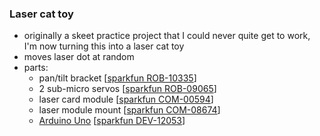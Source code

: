 ### Laser cat toy

- originally a skeet practice project that I could never quite get to
  work, I'm now turning this into a laser cat toy
- moves laser dot at random
- parts:
  - pan/tilt bracket \[[sparkfun ROB-10335](https://www.sparkfun.com/products/10335)\]
  - 2 sub-micro servos \[[sparkfun ROB-09065](https://www.sparkfun.com/products/9065)\]
  - laser card module \[[sparkfun COM-00594](https://www.sparkfun.com/products/594)\]
  - laser module mount \[[sparkfun COM-08674](https://www.sparkfun.com/products/8674)\]
  - [Arduino Uno](https://www.arduino.cc/en/Main/ArduinoBoardUno)
    \[[sparkfun DEV-12053](https://www.sparkfun.com/products/11021)\]

